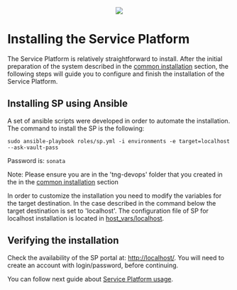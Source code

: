 <p align="center"><img src="https://github.com/sonata-nfv/tng-api-gtw/wiki/images/sonata-5gtango-logo-500px.png" /></p>

# Installing the Service Platform 

The Service Platform is relatively straightforward to install. After the initial preparation of the system described in the [common installation](/common-installation.md) section, the following steps will guide you to configure and finish the installation of the Service Platform.

## Installing SP using Ansible

A set of ansible scripts were developed in order to automate the installation. The command to install the SP is the following:

`sudo ansible-playbook roles/sp.yml -i environments -e target=localhost --ask-vault-pass`

Password is: `sonata`

Note: Please ensure you are in the 'tng-devops' folder that you created in the in the [common installation](/common-installation.md) section

In order to customize the installation you need to modify the variables for the target destination. In the case described in the command below the target destination is set to 'localhost'. The configuration file of SP for localhost installation is located in [host_vars/localhost](https://github.com/sonata-nfv/tng-devops/blob/master/host_vars/localhost).


## Verifying the installation

Check the availability of the SP portal at: [http://localhost/](https://localhost/). You will need to create an account with login/password, before continuing.

You can follow next guide about [Service Platform usage](sp.md).
